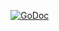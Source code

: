[![GoDoc](https://godoc.org/github.com/stvnrhodes/goftdi?status.png)](https://godoc.org/github.com/stvnrhodes/goftdi)
